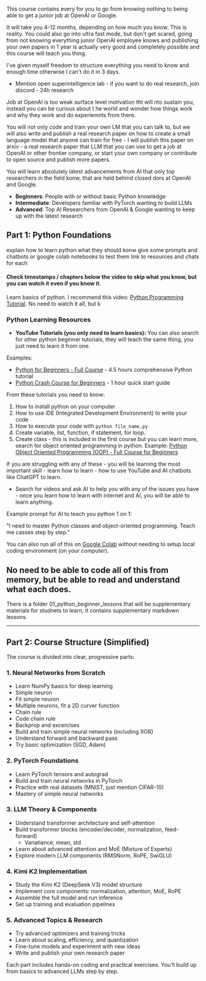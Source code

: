 This course contains every for you to go from knowing nothing to being able to get a junior job at OpenAI or Google.

It will take you 4-12 months, depending on how much you know. This is reality. You could also go into ultra fast mode, but don't get scared, going from not knowing everything junior OpenAI employee knows and publishing your own papers in 1 year is actually very good and completely possible and this course will teach you thing.

I've given myself freedom to structure everything you need to know and enough time otherwise I can't do it in 3 days.

- Mention open superintelligence lab - if you want to do real research, join discord - 24h research

Job at OpenAI is too weak surface level motivation tht will nto sustain you, instead you can be curious about t he world and wonder how things work and why they work and do experiemnts from there.

You will not only code and train your own LM that you can talk to, but we will also write and publish a real research paper on how to create a small language model that anyone can train for free - I will publish this paper on arxiv - a real research paper that LLM that you can use to get a job at OpenAI or other frontier company, or start your own company or contribute to open source and publish more papers.

You will learn absolutely latest advancements from AI that only top researchers in the field konw, that are held behind closed dors at OpenAI and Google.

- **Beginners**: People with or without basic Python knowledge
- **Intermediate**: Developers familiar with PyTorch wanting to build LLMs
- **Advanced**: Top AI Researchers from OpenAI & Google wanting to keep up with the latest research

## **Part 1: Python Foundations**

explain how to learn python
what they should konw
give some prompts and chatbots or google colab notebooks to test them
link to resources and chats for each

#### Check timestamps / chapters below the video to skip what you know, but you can watch it even if you know it.

Learn basics of python. I recommend this video: [Python Programming Tutorial](https://www.youtube.com/watch?v=rfscVS0vtbw). No need to watch it all, but k

### Python Learning Resources
- **YouTube Tutorials (you only need to learn basics):**
You can also search for other python beginner tutorials, they will teach the same thing, you just need to learn it from one.

Examples:
  - [Python for Beginners - Full Course](https://www.youtube.com/watch?v=kqtD5dpn9C8) - 4.5 hours comprehensive Python tutorial
  - [Python Crash Course for Beginners](https://www.youtube.com/watch?v=JJmcL1N2KQs) - 1 hour quick start guide

From these tutorials you need to know:
1. How to install python on your computer
2. How to use IDE (Integrated Development Environment) to write your code
3. How to execute your code with `python file_name.py`
4. Create variable, list, function, if statement, for loop.
5. Create class - this is included in the first course but you can learn more, search for object oriented programming in python.
Example: [Python Object Oriented Programming (OOP) - Full Course for Beginners](https://youtu.be/iLRZi0Gu8Go)

If you are struggling with any of these - you will be learning the most important skill - learn how to learn - how to use YouTube and AI chatbots like ChatGPT to learn.
- Search for videos and ask AI to help you with any of the issues you have - once you learn how to learn with internet and AI, you will be able to learn anything.

Example prompt for AI to teach you python 1 on 1:

"I need to master Python classes and object-oriented programming. Teach me casses step by step."

You can also run all of this on [Google Colab](https://www.youtube.com/watch?v=RLYoEyIHL6A) without needing to setup local coding environment (on your computer).

## **No need to be able to code all of this from memory, but be able to read and understand what each does.**

There is a folder 01_python_beginner_lessons that will be supplementary materials for studnets to learn, it contains supplementary markdown lessons.

---

## **Part 2: Course Structure (Simplified)**

The course is divided into clear, progressive parts:

### 1. Neural Networks from Scratch
- Learn NumPy basics for deep learning
- Simple neuron
- Fit simple neuron
- Multiple neurons, fit a 2D curver function
- Chain rule
- Code chain rule
- Backprop and excercises
- Build and train simple neural networks (including XOR)
- Understand forward and backward pass
- Try basic optimization (SGD, Adam)

### 2. PyTorch Foundations
- Learn PyTorch tensors and autograd
- Build and train neural networks in PyTorch
- Practice with real datasets (MNIST, just mention CIFAR-10)
- Mastery of simple neural networks

### 3. LLM Theory & Components
- Understand transformer architecture and self-attention
- Build transformer blocks (encoder/decoder, normalization, feed-forward)
  - Variatiance, mean, std 
- Learn about advanced attention and MoE (Mixture of Experts)
- Explore modern LLM components (RMSNorm, RoPE, SwiGLU)

### 4. Kimi K2 Implementation
- Study the Kimi K2 (DeepSeek V3) model structure
- Implement core components: normalization, attention, MoE, RoPE
- Assemble the full model and run inference
- Set up training and evaluation pipelines

### 5. Advanced Topics & Research
- Try advanced optimizers and training tricks
- Learn about scaling, efficiency, and quantization
- Fine-tune models and experiment with new ideas
- Write and publish your own research paper

Each part includes hands-on coding and practical exercises. You’ll build up from basics to advanced LLMs step by step.
